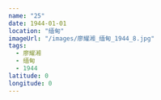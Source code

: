 ```yaml
---
name: "25"
date: 1944-01-01
location: "缅甸"
imageUrl: "/images/廖耀湘_缅甸_1944_8.jpg"
tags:
  - 廖耀湘
  - 缅甸
  - 1944
latitude: 0
longitude: 0
---
```

